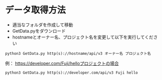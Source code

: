 # データ取得方法
* 適当なフォルダを作成して移動
* GetData.pyをダウンロード
* hostnameとオーナー名、プロジェクト名を変更して以下を実行してください
```
python3 GetData.py http(s)://hostname/api/v3 オーナー名 プロジェクト名
```
例：
https://developer.com/Fuji/helloプロジェクトの場合
```
python3 GetData.py http(s)://developer.com/api/v3 Fuji hello
```
